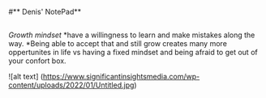 #** Denis' NotePad** 
##

*Growth mindset* 
*have a willingness to learn and make mistakes along the way. 
*Being able to accept that and still grow creates many more oppertunites in life vs having a fixed mindset and being afraid to get out of your confort box. 

![alt text] (https://www.significantinsightsmedia.com/wp-content/uploads/2022/01/Untitled.jpg)

